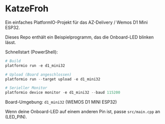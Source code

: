 # KatzeFroh

Ein einfaches PlatformIO-Projekt für das AZ-Delivery / Wemos D1 Mini ESP32.

Dieses Repo enthält ein Beispielprogramm, das die Onboard-LED blinken lässt.

Schnellstart (PowerShell):

```powershell
# Build
platformio run -e d1_mini32

# Upload (Board angeschlossen)
platformio run --target upload -e d1_mini32

# Serieller Monitor
platformio device monitor -e d1_mini32 --baud 115200
```

Board-Umgebung: `d1_mini32` (WEMOS D1 MINI ESP32)

Wenn deine Onboard-LED auf einem anderen Pin ist, passe `src/main.cpp` an (LED_PIN).
